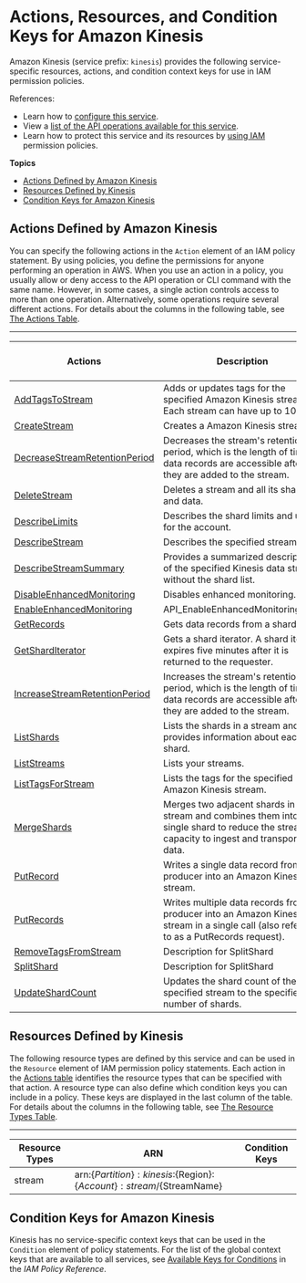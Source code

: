 # Actions, Resources, and Condition Keys for Amazon Kinesis<a name="list_amazonkinesis"></a>

Amazon Kinesis \(service prefix: `kinesis`\) provides the following service\-specific resources, actions, and condition context keys for use in IAM permission policies\.

References:
+ Learn how to [configure this service](http://docs.aws.amazon.com/kinesis/latest/dev/)\.
+ View a [list of the API operations available for this service](http://docs.aws.amazon.com/kinesis/latest/APIReference/)\.
+ Learn how to protect this service and its resources by [using IAM](http://docs.aws.amazon.com/kinesis/latest/dev/controlling-access.html) permission policies\.

**Topics**
+ [Actions Defined by Amazon Kinesis](#amazonkinesis-actions-as-permissions)
+ [Resources Defined by Kinesis](#amazonkinesis-resources-for-iam-policies)
+ [Condition Keys for Amazon Kinesis](#amazonkinesis-policy-keys)

## Actions Defined by Amazon Kinesis<a name="amazonkinesis-actions-as-permissions"></a>

You can specify the following actions in the `Action` element of an IAM policy statement\. By using policies, you define the permissions for anyone performing an operation in AWS\. When you use an action in a policy, you usually allow or deny access to the API operation or CLI command with the same name\. However, in some cases, a single action controls access to more than one operation\. Alternatively, some operations require several different actions\. For details about the columns in the following table, see [The Actions Table](reference_policies_actions-resources-contextkeys.md#actions_table)\.


****  

| Actions | Description | Access Level | Resource Types \(\*required\) | Condition Keys | Dependent Actions | 
| --- | --- | --- | --- | --- | --- | 
|   [ AddTagsToStream ](http://docs.aws.amazon.com/kinesis/latest/APIReference/API_AddTagsToStream.html)  | Adds or updates tags for the specified Amazon Kinesis stream\. Each stream can have up to 10 tags\. | Tagging |   [ stream\* ](#amazonkinesis-stream)   |  |  | 
|   [ CreateStream ](http://docs.aws.amazon.com/kinesis/latest/APIReference/API_CreateStream.html)  | Creates a Amazon Kinesis stream\. | Write |   [ stream\* ](#amazonkinesis-stream)   |  |  | 
|   [ DecreaseStreamRetentionPeriod ](http://docs.aws.amazon.com/kinesis/latest/APIReference/API_DecreaseStreamRetentionPeriod.html)  | Decreases the stream's retention period, which is the length of time data records are accessible after they are added to the stream\. | Write |   [ stream\* ](#amazonkinesis-stream)   |  |  | 
|   [ DeleteStream ](http://docs.aws.amazon.com/kinesis/latest/APIReference/API_DeleteStream.html)  | Deletes a stream and all its shards and data\. | Write |   [ stream\* ](#amazonkinesis-stream)   |  |  | 
|   [ DescribeLimits ](http://docs.aws.amazon.com/kinesis/latest/APIReference/API_DescribeLimits.html)  | Describes the shard limits and usage for the account\. | Read |  |  |  | 
|   [ DescribeStream ](http://docs.aws.amazon.com/kinesis/latest/APIReference/API_DescribeStream.html)  | Describes the specified stream\. | Read |   [ stream\* ](#amazonkinesis-stream)   |  |  | 
|   [ DescribeStreamSummary ](http://docs.aws.amazon.com/kinesis/latest/APIReference/API_DescribeStreamSummary.html)  | Provides a summarized description of the specified Kinesis data stream without the shard list\. | Read |   [ stream\* ](#amazonkinesis-stream)   |  |  | 
|   [ DisableEnhancedMonitoring ](http://docs.aws.amazon.com/kinesis/latest/APIReference/API_DisableEnhancedMonitoring.html)  | Disables enhanced monitoring\. | Write |  |  |  | 
|   [ EnableEnhancedMonitoring ](http://docs.aws.amazon.com/kinesis/latest/APIReference/API_EnableEnhancedMonitoring.html)  | API\_EnableEnhancedMonitoring\.html | Write |  |  |  | 
|   [ GetRecords ](http://docs.aws.amazon.com/kinesis/latest/APIReference/API_GetRecords.html)  | Gets data records from a shard\. | Read |   [ stream\* ](#amazonkinesis-stream)   |  |  | 
|   [ GetShardIterator ](http://docs.aws.amazon.com/kinesis/latest/APIReference/API_GetShardIterator.html)  | Gets a shard iterator\. A shard iterator expires five minutes after it is returned to the requester\. | Read |   [ stream\* ](#amazonkinesis-stream)   |  |  | 
|   [ IncreaseStreamRetentionPeriod ](http://docs.aws.amazon.com/kinesis/latest/APIReference/API_IncreaseStreamRetentionPeriod.html)  | Increases the stream's retention period, which is the length of time data records are accessible after they are added to the stream\. | Write |   [ stream\* ](#amazonkinesis-stream)   |  |  | 
|   [ ListShards ](http://docs.aws.amazon.com/kinesis/latest/APIReference/API_ListShards.html)  | Lists the shards in a stream and provides information about each shard\. | List |  |  |  | 
|   [ ListStreams ](http://docs.aws.amazon.com/kinesis/latest/APIReference/API_ListStreams.html)  | Lists your streams\. | List |  |  |  | 
|   [ ListTagsForStream ](http://docs.aws.amazon.com/kinesis/latest/APIReference/API_ListTagsForStream.html)  | Lists the tags for the specified Amazon Kinesis stream\. | Read |   [ stream\* ](#amazonkinesis-stream)   |  |  | 
|   [ MergeShards ](http://docs.aws.amazon.com/kinesis/latest/APIReference/API_MergeShards.html)  | Merges two adjacent shards in a stream and combines them into a single shard to reduce the stream's capacity to ingest and transport data\. | Write |   [ stream\* ](#amazonkinesis-stream)   |  |  | 
|   [ PutRecord ](http://docs.aws.amazon.com/kinesis/latest/APIReference/API_PutRecord.html)  | Writes a single data record from a producer into an Amazon Kinesis stream\. | Write |   [ stream\* ](#amazonkinesis-stream)   |  |  | 
|   [ PutRecords ](http://docs.aws.amazon.com/kinesis/latest/APIReference/API_PutRecords.html)  | Writes multiple data records from a producer into an Amazon Kinesis stream in a single call \(also referred to as a PutRecords request\)\. | Write |   [ stream\* ](#amazonkinesis-stream)   |  |  | 
|   [ RemoveTagsFromStream ](http://docs.aws.amazon.com/kinesis/latest/APIReference/API_RemoveTagsFromStream.html)  | Description for SplitShard | Tagging |   [ stream\* ](#amazonkinesis-stream)   |  |  | 
|   [ SplitShard ](http://docs.aws.amazon.com/kinesis/latest/APIReference/API_SplitShard.html)  | Description for SplitShard | Write |   [ stream\* ](#amazonkinesis-stream)   |  |  | 
|   [ UpdateShardCount ](http://docs.aws.amazon.com/kinesis/latest/APIReference/API_UpdateShardCount.html)  | Updates the shard count of the specified stream to the specified number of shards\. | Write |  |  |  | 

## Resources Defined by Kinesis<a name="amazonkinesis-resources-for-iam-policies"></a>

The following resource types are defined by this service and can be used in the `Resource` element of IAM permission policy statements\. Each action in the [Actions table](#amazonkinesis-actions-as-permissions) identifies the resource types that can be specified with that action\. A resource type can also define which condition keys you can include in a policy\. These keys are displayed in the last column of the table\. For details about the columns in the following table, see [The Resource Types Table](reference_policies_actions-resources-contextkeys.md#resources_table)\.


****  

| Resource Types | ARN | Condition Keys | 
| --- | --- | --- | 
|   stream  |  arn:$\{Partition\}:kinesis:$\{Region\}:$\{Account\}:stream/$\{StreamName\}  |  | 

## Condition Keys for Amazon Kinesis<a name="amazonkinesis-policy-keys"></a>

Kinesis has no service\-specific context keys that can be used in the `Condition` element of policy statements\. For the list of the global context keys that are available to all services, see [Available Keys for Conditions](reference_policies_condition-keys.html#AvailableKeys) in the *IAM Policy Reference*\.